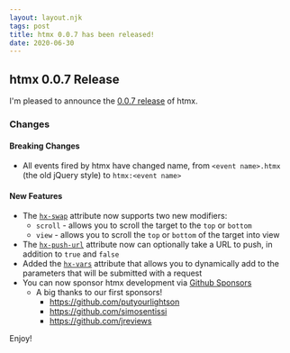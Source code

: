 ```yaml
---
layout: layout.njk
tags: post
title: htmx 0.0.7 has been released!
date: 2020-06-30
---
```


## htmx 0.0.7 Release

I'm pleased to announce the [0.0.7 release](https://unpkg.com/browse/htmx.org@0.0.7/) of htmx.

### Changes

#### Breaking Changes

* All events fired by htmx have changed name, from `<event name>.htmx` (the old jQuery style) to `htmx:<event name>`

#### New Features

* The [`hx-swap`](/attributes/hx-swap) attribute now supports two new modifiers:
    * `scroll` - allows you to scroll the target to the `top` or `bottom`
    * `view` - allows you to scroll the `top` or `bottom` of the target into view
* The [`hx-push-url`](/attributes/hx-push-url) attribute now can optionally take a URL to push, in addition to `true` and `false`
* Added the [`hx-vars`](/attributes/hx-vars) attribute that allows you to dynamically add to the parameters that will be submitted with a request
* You can now sponsor htmx development via [Github Sponsors](https://github.com/sponsors/bigskysoftware)
    * A big thanks to our first sponsors!
        * <https://github.com/putyourlightson>
        * <https://github.com/simosentissi>
        * <https://github.com/jreviews>


Enjoy!

